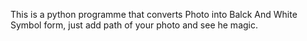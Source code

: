 This is a python programme that converts Photo into Balck And White Symbol form, just add path of your photo and see he magic.
